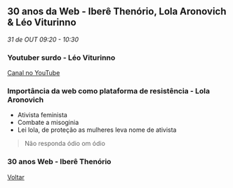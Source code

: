 
## 30 anos da Web -  Iberê Thenório, Lola Aronovich & Léo Viturinno
_31 de OUT 09:20 - 10:30_

### Youtuber surdo - Léo Viturinno
[Canal no YouTube](https://www.youtube.com/user/leoviturinno)

### Importância da web como plataforma de resistência - Lola Aronovich
* Ativista feminista
* Combate a misoginia
* Lei lola, de proteção as mulheres leva nome de ativista

> Não responda ódio om ódio

### 30 anos Web - Iberê Thenório

[Voltar](/webbr2019)